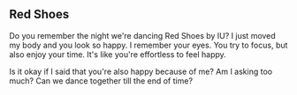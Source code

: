 ## Red Shoes

Do you remember the night we're dancing Red Shoes by IU? I just moved my body and you look so happy.
I remember your eyes. You try to focus, but also enjoy your time. It's like you're effortless to feel happy.

Is it okay if I said that you're also happy because of me? Am I asking too much?
Can we dance together till the end of time?
